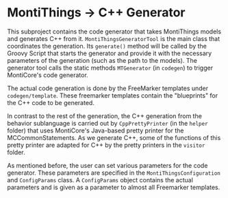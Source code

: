 <!-- (c) https://github.com/MontiCore/monticore -->
# MontiThings -> C++ Generator

This subproject contains the code generator that takes MontiThings models and 
generates C++ from it. 
`MontiThingsGeneratorTool` is the main class that coordinates the generation.
Its `generate()` method will be called by the Groovy Script that starts the 
generator and provide it with the necessary parameters of the generation 
(such as the path to the models). 
The generator tool calls the static methods `MTGenerator` (in `codegen`) to 
trigger MontiCore's code generator.

The actual code generation is done by the FreeMarker templates under 
`codegen/template`. 
These freemarker templates contain the "blueprints" for the C++ code to be 
generated. 

In contrast to the rest of the generation, the C++ generation from the 
behavior sublanguage is carried out by `CppPrettyPrinter` (in the `helper`
folder) that uses MontiCore's Java-based pretty printer for the 
MCCommonStatements.
As we generate C++, some of the functions of this pretty printer are adapted for
C++ by the pretty printers in the `visitor` folder.

As mentioned before, the user can set various parameters for the code generator. 
These parameters are specified in the `MontiThingsConfiguration` and 
`ConfigParams` class. A `ConfigParams` object contains the actual parameters and
is given as a parameter to almost all Freemarker templates.